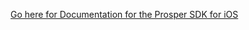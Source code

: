 [Go here for Documentation for the Prosper SDK for iOS](https://developers.prosper.com/docs/borrower/mobile-sdk-for-ios/)
